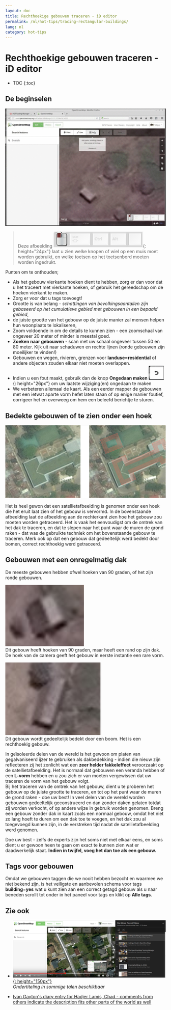 ```yaml
---
layout: doc
title: Rechthoekige gebouwen traceren - iD editor
permalink: /nl/hot-tips/tracing-rectangular-buildings/
lang: nl
category: hot-tips
---
```


Rechthoekige gebouwen traceren - iD editor
============

- TOC
{:toc}

<!-- >  Deze handleiding kan gedownload worden als [tm_starting_nl.odt](/files/tm_starting_nl.odt) of [tm_starting_nl.pdf](/files/tm_starting_nl.pdf)  
> Gemaakt op 30-10-2016  -->  

De beginselen
----------

![Rectangular building][]  

> Deze afbeelding ![keymon]{: height="24px"} laat u zien welke knopen of wiel op een muis moet worden gebruikt, en welke toetsen op het toetsenbord moeten worden ingedrukt.  

Punten om te onthouden;  

- Als het gebouw vierkante hoeken dient te hebben, zorg er dan voor dat u het traceert met vierkante hoeken, of gebruik het gereedschap om de hoeken vierkant te maken.  
- Zorg er voor dat u tags toevoegt!  
- Grootte is van belang - *schattingen van bevolkingsaantallen zijn gebaseerd op het cumulatieve gebied met gebouwen in een bepaald gebied*,  
- de juiste grootte van het gebouw op de juiste manier zal mensen helpen hun woonplaats te lokaliseren,  
- Zoom voldoende in om de details te kunnen zien - een zoomschaal van ongeveer 20 meter of minder is meestal goed.  
- **Zoeken naar gebouwen** - scan met uw schaal ongeveer tussen 50 en 80 meter. Kijk uit naar schaduwen en rechte lijnen (ronde gebouwen zijn moeilijker te vinden!)  
- Gebouwen en wegen, rivieren, grenzen voor **landuse=residential** of andere objecten zouden elkaar niet moeten overlappen.  
- Indien u een fout maakt, gebruik dan de knop **Ongedaan maken** ![back arrow]{: height="26px"} om uw laatste wijziging(en) ongedaan te maken  
- We verbeteren allemaal de kaart. Als een eerder mapper de gebouwen met een ietwat aparte vorm hefet laten staan of op enige manier foutief, corrigeer het en overweeg om hem een beleefd berichtje te sturen.  

Bedekte gebouwen of te zien onder een hoek  
--------------------------------------

![building-obscured][]  

Het is heel gewon dat een satellietafbeelding is genomen onder een hoek die het eruit laat zien of het gebouw is vervormd. In de bovenstaande afbeelding laat de afbeelding aan de rechterkant zien hoe het gebouw zou moeten worden getraceerd. Het is vaak het eenvoudigst om de omtrek van het dak te traceren, en dat te slepen naar het punt waar de muren de grond raken - dat was de gebruikte techniek om het bovenstaande gebouw te traceren. Merk ook op dat een gebouw dat gedeeltelijk werd bedekt door bomen, correct rechthoekig werd getraceerd. 

Gebouwen met een onregelmatig dak
----------------------------
 
De meeste gebouwen hebben ofwel hoeken van 90 graden, of het zijn ronde gebouwen.  

![building-ridge][]  
Dit gebouw heeft hoeken van 90 graden, maar heeft een rand op zijn dak. De hoek van de camera geeft het gebouw in eerste instantie een rare vorm.  

![building-tree-ridge][]  
Dit gebouw wordt gedeeltelijk bedekt door een boom. Het is een rechthoekig gebouw.  

In geïsoleerde delen van de wereld is het gewoon om platen van gegalvaniseerd ijzer te gebruiken als dakbedekking - indien die nieuw zijn reflecteren zij het zonlicht wat een **zeer helder fakkeleffect** veroorzaakt op de satellietafbeelding. Het is normaal dat gebouwen een veranda hebben of een **L-vorm** hebben en u zou zich er van moeten vergewissen dat uw traceren de vorm van het gebouw volgt.  
Bij het traceren van de omtrek van het gebouw, dient u te proberen het gebouw op de juiste grootte te traceren, en tot op het punt waar de muren de grond raken - doe uw best! In veel delen van de wereld worden gebouwen gedeeltelijk geconstrueerd en dan zonder daken gelaten totdat zij worden verkocht, of op andere wijze in gebruik worden genomen. Breng een gebouw zonder dak in kaart zoals een normaal gebouw, omdat het niet zo lang hoeft te duren om een dak toe te voegen, en het dak zou al toegevoegd kunnen zijn, in de verstreken tijd nadat de satellietafbeelding werd genomen.  

Doe uw best - zelfs de experts zijn het soms niet met elkaar eens, en soms dient u er gewoon heen te gaan om exact te kunnen zien wat er daadwerkelijk staat. **Indien in twijfel, voeg het dan toe als een gebouw.**  

Tags voor gebouwen
-------------

Omdat we gebouwen taggen die we nooit hebben bezocht en waarmee we niet bekend zijn, is het veiligste en aanbevolen schema voor tags **building**=**yes** wat u kunt zien aan een correct getagd gebouw als u naar beneden scrollt tot onder in het paneel voor tags en klikt op **Alle tags**.

Zie ook  
---------

- [![building-video]{: height="150px"}](https://www.youtube.com/watch?v=VPJz-AucqF4&index=7&list=PLb9506_-6FMHZ3nwn9heri3xjQKrSq1hN "Humanitarian OpenStreetMap Team Tutorial Videos - Adding a Building to OpenStreetMap")  
*Ondertiteling in sommige talen beschikbaar*  

- [Ivan Gayton's diary entry for Hadjer Lamis, Chad - comments from others indicate the description fits other parts of the world as well](https://www.openstreetmap.org/user/IvanGayton/diary/38612)




[Rectangular building]: /images/hot-tips/rectangular_building.gif "Een rechthoekig gebouw traceren, de hoeken vierkant maken en tags toevoegen."
[keymon]:/images/hot-tips/keymon.png
[building-ridge]: /images/hot-tips/building-ridge.png
[back arrow]: /images/beginner/back-arrow.png
[building-tree-ridge]: /images/hot-tips/building-tree-ridge.png
[building-obscured]: /images/hot-tips/buildings-obscured-traced-1.png "Vóór & na - traceren van een gebouw, weergegeven onder een hoek"
[building-video]: /images/hot-tips/building-video.png "Humanitarian OpenStreetMap Team Tutorial Videos - Adding a Building to OpenStreetMap"
